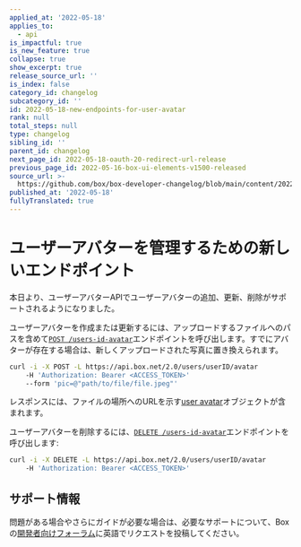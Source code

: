 ```yaml
---
applied_at: '2022-05-18'
applies_to:
  - api
is_impactful: true
is_new_feature: true
collapse: true
show_excerpt: true
release_source_url: ''
is_index: false
category_id: changelog
subcategory_id: ''
id: 2022-05-18-new-endpoints-for-user-avatar
rank: null
total_steps: null
type: changelog
sibling_id: ''
parent_id: changelog
next_page_id: 2022-05-18-oauth-20-redirect-url-release
previous_page_id: 2022-05-16-box-ui-elements-v1500-released
source_url: >-
  https://github.com/box/box-developer-changelog/blob/main/content/2022/05-18-new-endpoints-for-user-avatar.md
published_at: '2022-05-18'
fullyTranslated: true
---
```

# ユーザーアバターを管理するための新しいエンドポイント

本日より、ユーザーアバターAPIでユーザーアバターの追加、更新、削除がサポートされるようになりました。

ユーザーアバターを作成または更新するには、アップロードするファイルへのパスを含めて[`POST /users-id-avatar`][2]エンドポイントを呼び出します。すでにアバターが存在する場合は、新しくアップロードされた写真に置き換えられます。

```sh
curl -i -X POST -L https://api.box.net/2.0/users/userID/avatar 
    -H 'Authorization: Bearer <ACCESS_TOKEN>' 
    --form 'pic=@"path/to/file/file.jpeg"'
```

レスポンスには、ファイルの場所へのURLを示す[user avatar][4]オブジェクトが含まれます。

ユーザーアバターを削除するには、[`DELETE /users-id-avatar`][3]エンドポイントを呼び出します:

```sh
curl -i -X DELETE -L https://api.box.net/2.0/users/userID/avatar 
    -H 'Authorization: Bearer <ACCESS_TOKEN>'
```

## サポート情報

問題がある場合やさらにガイドが必要な場合は、必要なサポートについて、Boxの[開発者向けフォーラム][1]に英語でリクエストを投稿してください。

[1]: https://support.box.com/hc/en-us/community/topics/360001932973-Platform-and-Developer-Forum

[2]: e://post-users-id-avatar

[3]: e://delete-users-id-avatar

[4]: r://user-avatar
